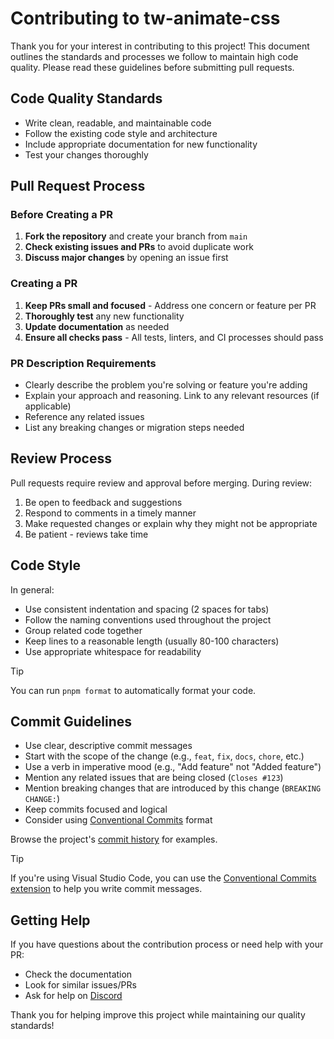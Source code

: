 # Contributing to tw-animate-css

Thank you for your interest in contributing to this project! This document outlines the standards and processes we follow to maintain high code quality. Please read these guidelines before submitting pull requests.

## Code Quality Standards

- Write clean, readable, and maintainable code
- Follow the existing code style and architecture
- Include appropriate documentation for new functionality
- Test your changes thoroughly

## Pull Request Process

### Before Creating a PR

1. **Fork the repository** and create your branch from `main`
2. **Check existing issues and PRs** to avoid duplicate work
3. **Discuss major changes** by opening an issue first

### Creating a PR

1. **Keep PRs small and focused** - Address one concern or feature per PR
2. **Thoroughly test** any new functionality
3. **Update documentation** as needed
4. **Ensure all checks pass** - All tests, linters, and CI processes should pass

### PR Description Requirements

- Clearly describe the problem you're solving or feature you're adding
- Explain your approach and reasoning. Link to any relevant resources (if applicable)
- Reference any related issues
- List any breaking changes or migration steps needed

## Review Process

Pull requests require review and approval before merging. During review:

1. Be open to feedback and suggestions
2. Respond to comments in a timely manner
3. Make requested changes or explain why they might not be appropriate
4. Be patient - reviews take time

## Code Style

In general:

- Use consistent indentation and spacing (2 spaces for tabs)
- Follow the naming conventions used throughout the project
- Group related code together
- Keep lines to a reasonable length (usually 80-100 characters)
- Use appropriate whitespace for readability

> [!TIP]
> You can run `pnpm format` to automatically format your code.

## Commit Guidelines

- Use clear, descriptive commit messages
- Start with the scope of the change (e.g., `feat`, `fix`, `docs`, `chore`, etc.)
- Use a verb in imperative mood (e.g., "Add feature" not "Added feature")
- Mention any related issues that are being closed (`Closes #123`)
- Mention breaking changes that are introduced by this change (`BREAKING CHANGE:`)
- Keep commits focused and logical
- Consider using [Conventional Commits](https://www.conventionalcommits.org/) format

Browse the project's [commit history](https://github.com/Wombosvideo/tw-animate-css/commits/main) for examples.

> [!TIP]
> If you're using Visual Studio Code, you can use the [Conventional Commits extension](https://marketplace.visualstudio.com/items?itemName=vivaxy.vscode-conventional-commits) to help you write commit messages.

## Getting Help

If you have questions about the contribution process or need help with your PR:

- Check the documentation
- Look for similar issues/PRs
- Ask for help on [Discord](https://discord.gg/5PC9sgfeQP)

Thank you for helping improve this project while maintaining our quality standards!
